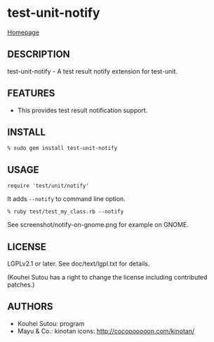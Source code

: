 # test-unit-notify

[Homepage](https://test-unit.github.io/#test-unit-notify)

## DESCRIPTION

test-unit-notify - A test result notify extension for test-unit.

## FEATURES

* This provides test result notification support.

## INSTALL

    % sudo gem install test-unit-notify

## USAGE

    require 'test/unit/notify'

It adds `--notify` to command line option.

    % ruby test/test_my_class.rb --notify

See screenshot/notify-on-gnome.png for example on GNOME.

## LICENSE

LGPLv2.1 or later. See doc/text/lgpl.txt for details.

(Kouhei Sutou has a right to change the license including
contributed patches.)

## AUTHORS

* Kouhei Sutou: program
* Mayu & Co.: kinotan icons: http://cocooooooon.com/kinotan/
